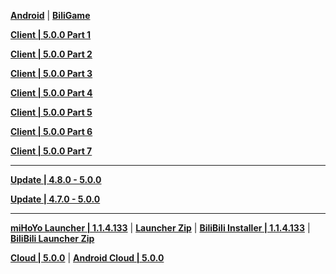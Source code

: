 **[Android](https://autopatchcn.yuanshen.com/client_app/download/Android/20240816175608_Vbb9tDu8AZmKnQKn/mihoyo/yuanshen_5.0.0.apk)** | **[BiliGame](https://pkg.biligame.com/games/ys_5.0.0_26041933_26161852_20240820_121430_fe523.apk)**

**[Client | 5.0.0  Part 1](https://autopatchcn.yuanshen.com/client_app/download/pc_zip/20240816183703_2noMz7rJZAdUZy6J/YuanShen_5.0.0.zip.001)**

**[Client | 5.0.0  Part 2](https://autopatchcn.yuanshen.com/client_app/download/pc_zip/20240816183703_2noMz7rJZAdUZy6J/YuanShen_5.0.0.zip.002)**

**[Client | 5.0.0  Part 3](https://autopatchcn.yuanshen.com/client_app/download/pc_zip/20240816183703_2noMz7rJZAdUZy6J/YuanShen_5.0.0.zip.003)**

**[Client | 5.0.0  Part 4](https://autopatchcn.yuanshen.com/client_app/download/pc_zip/20240816183703_2noMz7rJZAdUZy6J/YuanShen_5.0.0.zip.004)**

**[Client | 5.0.0  Part 5](https://autopatchcn.yuanshen.com/client_app/download/pc_zip/20240816183703_2noMz7rJZAdUZy6J/YuanShen_5.0.0.zip.005)**

**[Client | 5.0.0  Part 6](https://autopatchcn.yuanshen.com/client_app/download/pc_zip/20240816183703_2noMz7rJZAdUZy6J/YuanShen_5.0.0.zip.006)**

**[Client | 5.0.0  Part 7](https://autopatchcn.yuanshen.com/client_app/download/pc_zip/20240816183703_2noMz7rJZAdUZy6J/YuanShen_5.0.0.zip.007)**

---

**[Update | 4.8.0 - 5.0.0](https://autopatchcn.yuanshen.com/client_app/update/hk4e_cn/game_4.8.0_5.0.0_hdiff_FrlPBYGVpJJEDpIB.zip)**

**[Update | 4.7.0 - 5.0.0](https://autopatchcn.yuanshen.com/client_app/update/hk4e_cn/game_4.7.0_5.0.0_hdiff_IGwiqNABhgvRHSqn.zip)**

---

**[miHoYo Launcher | 1.1.4.133](https://autopatchcn.yuanshen.com/client_app/download/launcher/20240802154502_1DHdTgDU71FMVFGN/mihoyo/yuanshen_setup_202407301658.exe)** | **[Launcher Zip](https://hyp-webstatic.mihoyo.com/hyp-client/jGHBHlcOq1_1.1.4.133_1_1_cps_hyp_cn_jGHBHlcOq1_11mihoyo_202408152023_EWWBxaYA.zip)** | **[BiliBili Installer | 1.1.4.133](https://autopatchcn.yuanshen.com/client_app/download/launcher/20240521205946_NvT7HUtZB50s99AJ/bilibili/yuanshen_setup_202405212026.exe)** | **[BiliBili Launcher Zip](https://hyp-webstatic.mihoyo.com/hyp-client/umfgRO5gh5_1.1.4.133_14_0_cps_hk4e_cn_umfgRO5gh5_6mihoyo_202407301910_IYvEgOro.zip)**


**[Cloud | 5.0.0](https://autopatchcn.yuanshen.com/client_app/download/cloudgame/pc/20240820181100_OaK2wslbgPSiCRJn/cbu102/yscloud_5.0.0.exe)** | **[Android Cloud | 5.0.0](https://autopatchcn.yuanshen.com/client_app/download/cloudgame/android/20240820181016_BuYLjJSsHLtsimPN/cyydmihoyo/yscloud_5.0.0.apk)**
